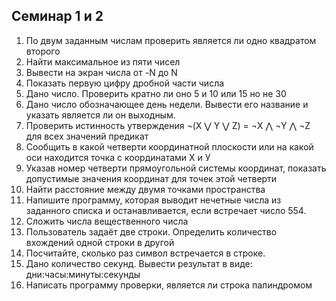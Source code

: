 ## Семинар 1 и 2


1. По двум заданным числам проверить является ли одно квадратом второго 
2. Найти максимальное из пяти чисел
3. Вывести на экран числа от -N до N
4. Показать первую цифру дробной части числа
5. Дано число. Проверить кратно ли оно 5 и 10 или 15 но не 30
6. Дано число обозначающее день недели. Вывести его название и указать является ли он выходным.
7. Проверить истинность утверждения ¬(X ⋁ Y ⋁ Z) = ¬X ⋀ ¬Y ⋀ ¬Z для всех значений предикат
8. Сообщить в какой четверти координатной плоскости или на какой оси находится точка с координатами Х и У 
9. Указав номер четверти прямоугольной системы координат, показать допустимые значения координат для точек этой четверти
10. Найти расстояние между двумя точками пространства
11. Напишите программу, которая выводит нечетные числа из заданного списка и останавливается, если встречает число 554.
12. Сложить числа вещественного числа
13. Пользователь задаёт две строки. Определить количество вхождений одной строки в другой
14. Посчитайте, сколько раз символ встречается в строке.
15. Дано количество секунд. Вывести результат в виде: дни:часы:минуты:секунды 
16. Написать программу проверки, является ли строка палиндромом
